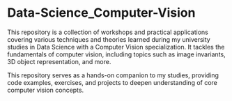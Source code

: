 # Data-Science_Computer-Vision

This repository is a collection of workshops and practical applications covering various techniques and theories learned during my university studies in Data Science with a Computer Vision specialization. It tackles the fundamentals of computer vision, including topics such as image invariants, 3D object representation, and more.


This repository serves as a hands-on companion to my studies, providing code examples, exercises, and projects to deepen understanding of core computer vision concepts.